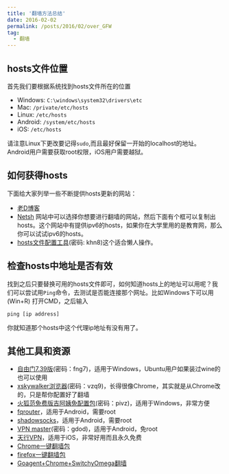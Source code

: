 ```yaml
---
title: '翻墙方法总结'
date: 2016-02-02
permalink: /posts/2016/02/over_GFW
tag:
  - 翻墙
---
```


## hosts文件位置

首先我们要根据系统找到hosts文件所在的位置

- Windows: `C:\windows\system32\drivers\etc`
- Mac: `/private/etc/hosts`
- Linux: `/etc/hosts`
- Android: `/system/etc/hosts`
- iOS: `/etc/hosts`

请注意Linux下更改要记得`sudo`,而且最好保留一开始的localhost的地址。 Android用户需要获取root权限，iOS用户需要越狱。

## 如何获得hosts

下面给大家列举一些不断提供hosts更新的网站：
- [老D博客](http://laod.cn/hosts/2015-google-hosts.html)
- [Netsh](https://serve.netsh.org/pub/ipv4-hosts/) 网站中可以选择你想要进行翻墙的网站，然后下面有个框可以复制出hosts。这个网站中有提供ipv6的hosts，如果你在大学里用的是教育网，那么你可以试试ipv6的hosts。
- [hosts文件配置工具](http://pan.baidu.com/s/1kUvoncF)(密码: khn8)这个适合懒人操作。


## 检查hosts中地址是否有效
找到之后只要替换可用的hosts文件即可，如何知道hosts上的地址可以用呢？我们可以尝试用`Ping`命令，去测试是否能连接那个网址。比如Windows下可以用(Win+R) 打开CMD，之后输入

    ping [ip address]

你就知道那个hosts中这个代理ip地址有没有用了。

## 其他工具和资源

- [自由门7.39版](http://pan.baidu.com/s/1mgR0haK)(密码：fng7)，适用于Windows，Ubuntu用户如果装过wine的也可以使用
- [xskywalker浏览器](http://pan.baidu.com/s/1dEc339Z)(密码：vzq9)，长得很像Chrome，其实就是从Chrome改的，只是帮你配置好了翻墙
- [火狐范免费版吉阿姨免配置包](http://pan.baidu.com/s/1pKlCHHx)(密码：pivz)，适用于Windows，非常方便
- [fqrouter](http://pan.baidu.com/share/link?uk=1678373798&shareid=148812518&third=0&adapt=pc&fr=ftw)，适用于Android，需要root
- [shadowsocks](https://github.com/shadowsocks/shadowsocks-android/releases)，适用于Android，需要root
- [VPN master](http://pan.baidu.com/s/1i4ylk4t)(密码：gdod)，适用于Android，免root
- [天行VPN](https://itunes.apple.com/cn/app/tian-xingvpn-wang-luo-jia/id1071016473?mt=8)，适用于iOS，非常好用而且永久免费
- [Chrome一键翻墙包](https://github.com/bannedbook/fanqiang/wiki/Chrome%E4%B8%80%E9%94%AE%E7%BF%BB%E5%A2%99%E5%8C%85)
- [firefox一键翻墙包](https://github.com/bannedbook/fanqiang/wiki/%E7%81%AB%E7%8B%90firefox%E4%B8%80%E9%94%AE%E7%BF%BB%E5%A2%99%E5%8C%85)
- [Goagent+Chrome+SwitchyOmega翻墙](http://www.zhiyanblog.com/goagent-chrome-switchyomega-proxy-2015-latest.html)

